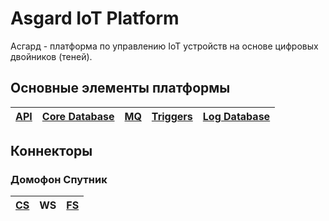 # Asgard IoT Platform
Асгард - платформа по управлению IoT устройств на основе цифровых двойников (теней).

## Основные элементы платформы

| [API](./core/api.md) | [Core Database](./core/db.md) | [MQ](./core/mq.md) | [Triggers](./triggers.md) | [Log Database](./core/ldb.md) |
|:--|:--|:--|:--|:--|

## Коннекторы

### Домофон Спутник

| [CS](./connectors/sputnik_intercom/cs.md) | WS | [FS](./connectors/sputnik_intercom/fs.md) |
|:--|:--|:--|

